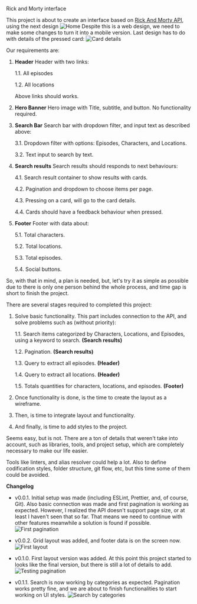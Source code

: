 Rick and Morty interface

This project is about to create an interface based on [Rick And Morty API](https://rickandmortyapi.com/), using the next design
![Home](https://i.ibb.co/3fwSqJW/home.png)
Despite this is a web design, we need to make some changes to turn it into a mobile version.
Last design has to do with details of the pressed card:
![Card details](https://i.ibb.co/PhNhbbt/profile.png)

Our requirements are:

 1. **Header**
	Header with two links:
	
	1.1. All episodes
		
	1.2. All locations
		
	Above links should works.
 2. **Hero Banner**
	 Hero image with Title, subtitle, and button. No functionality required.
 3. **Search Bar**
	 Search bar with dropdown filter, and input text as described above:
	 
	 3.1. Dropdown filter with options: Episodes, Characters, and Locations.
	 
	 3.2. Text input to search by text.
	 
 4. **Search results**
	 Search results should responds to next behaviours:
	 
	 4.1. Search result container to show results with cards.
	 
	 4.2. Pagination and dropdown to choose items per page.
	 
	 4.3. Pressing on a card, will go to the card details.
	 
	 4.4. Cards should have a feedback behaviour when pressed.
	 
5. **Footer**
	Footer with data about:
	
	5.1. Total characters.
	
	5.2. Total locations.
	
	5.3. Total episodes.
	
	5.4. Social buttons.
	

So, with that in mind, a plan is needed, but, let's try it as simple as possible due to there is only one person behind the whole process, and time gap is short to finish the project.

There are several stages required to completed this project:

 1. Solve basic functionality.
	 This part includes connection to the API, and solve problems such as (without priority):
	 
	 1.1. Search items categorized by Characters, Locations, and Episodes, using a keyword to search. **(Search results)**
	 
	 1.2. Pagination. **(Search results)**
	 
	 1.3. Query to extract all episodes. **(Header)**
	 
	 1.4. Query to extract all locations. **(Header)**
	 
	 1.5. Totals quantities for characters, locations, and episodes. **(Footer)**
	 
 2. Once functionality is done, is the time to create the layout as a wireframe.
 3. Then, is time to integrate layout and functionality.
 4. And finally, is time to add styles to the project.

Seems easy, but is not. There are a ton of details that weren't take into account, such as libraries, tools, and project setup, which are completely necessary to make our life easier.

Tools like linters, and alias resolver could help a lot. Also to define codification styles, folder structure, git flow, etc, but this time some of them could be avoided.

**Changelog**

 - v0.0.1. Initial setup was made (including ESLint, Prettier, and, of course, Git). Also basic connection was made and first pagination is working as expected. However, I realized the API doesn't support page size, or at least I haven't seen that so far. That means we need to continue with other features meanwhile a solution is found if possible.
 ![First pagination](https://i.ibb.co/wcLL5yT/firstloadandpagination.gif)
 
 - v0.0.2. Grid layout was added, and footer data is on the screen now.
 ![First layout](https://i.ibb.co/Y8kN9bP/footer-data.png)
 
 - v0.1.0. First layout version was added. At this point this project started to looks like the final version, but there is still a lot of details to add.
 ![Testing pagination](https://i.ibb.co/LP4G0V8/basiclayout.png)

 - v0.1.1. Search is now working by categories as expected. Pagination works pretty fine, and we are about to finish functionalities to start working on UI styles.
![Search by categories](https://i.ibb.co/x7H4fZW/search-by-categories.gif)
